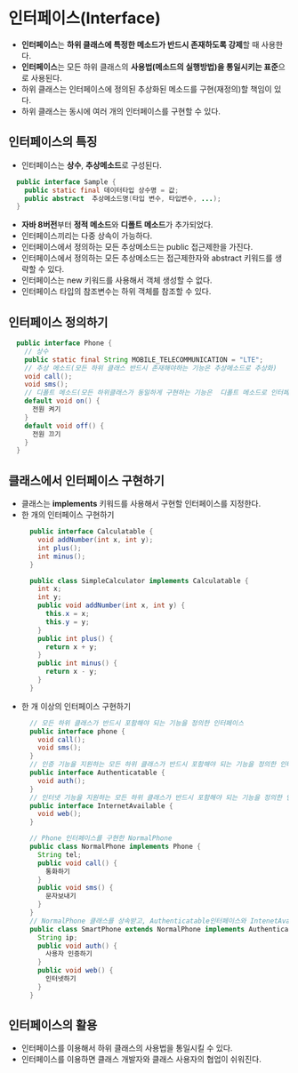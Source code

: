 # 인터페이스(Interface)
- **인터페이스**는 **하위 클래스에 특정한 메소드가 반드시 존재하도록 강제**할 때 사용한다.
- **인터페이스**는 모든 하위 클래스의 **사용법(메소드의 실행방법)을 통일시키는 표준**으로 사용된다.
- 하위 클래스는 인터페이스에 정의된 추상화된 메소드를 구현(재정의)할 책임이 있다.
- 하위 클래스는 동시에 여러 개의 인터페이스를 구현할 수 있다.

## 인터페이스의 특징
- 인터페이스는 **상수**, **추상메소드**로 구성된다.
```java
  public interface Sample {
    public static final 데이터타입 상수명 = 값;
    public abstract  추상메소드명(타입 변수, 타입변수, ...);
  }
```
- **자바 8버전**부터 **정적 메소드**와 **디폴트 메소드**가 추가되었다.
- 인터페이스끼리는 다중 상속이 가능하다.
- 인터페이스에서 정의하는 모든 추상메소드는 public 접근제한을 가진다.
- 인터페이스에서 정의하는 모든 추상메소드는 접근제한자와 abstract 키워드를 생략할 수 있다.
- 인터페이스는 new 키워드를 사용해서 객체 생성할 수 없다.
- 인터페이스 타입의 참조변수는 하위 객체를 참조할 수 있다.

## 인터페이스 정의하기
```java
  public interface Phone {
    // 상수
    public static final String MOBILE_TELECOMMUNICATION = "LTE";
    // 추상 메소드(모든 하위 클래스 반드시 존재해야하는 기능은 추상메소드로 추상화)
    void call();
    void sms();
    // 디폴트 메소드(모든 하위클래스가 동일하게 구현하는 기능은  디폴트 메소드로 인터페이스에서 구현)
    default void on() {
      전원 켜기
    }
    default void off() {
      전원 끄기
    }
  }
```

## 클래스에서 인터페이스 구현하기
- 클래스는 **implements** 키워드를 사용해서 구현할 인터페이스를 지정한다.
- 한 개의 인터페이스 구현하기
  ```java
    public interface Calculatable {
      void addNumber(int x, int y);
      int plus();
      int minus();
    }

    public class SimpleCalculator implements Calculatable {
      int x;
      int y;
      public void addNumber(int x, int y) {
        this.x = x;
        this.y = y;
      }
      public int plus() {
        return x + y;
      }
      public int minus() {
        return x - y;
      }
    }
  ```
- 한 개 이상의 인터페이스 구현하기
  ```java
    // 모든 하위 클래스가 반드시 포함해야 되는 기능을 정의한 인터페이스
    public interface phone {
      void call();
      void sms();
    }
    // 인증 기능을 지원하는 모든 하위 클래스가 반드시 포함해야 되는 기능을 정의한 인터페이스
    public interface Authenticatable {
      void auth();
    }
    // 인터넷 기능을 지원하는 모든 하위 클래스가 반드시 포함해야 되는 기능을 정의한 인터페이스
    public interface InternetAvailable {
      void web();
    }

    // Phone 인터페이스를 구현한 NormalPhone
    public class NormalPhone implements Phone {
      String tel;
      public void call() {
        통화하기
      }
      public void sms() {
        문자보내기
      }
    }
    // NormalPhone 클래스를 상속받고, Authenticatable인터페이스와 IntenetAvailable인터페이스를 구현하는 클래스
    public class SmartPhone extends NormalPhone implements Authenticatable, InternetAvailable {
      String ip;
      public void auth() {
        사용자 인증하기
      }
      public void web() {
        인터넷하기
      }
    }
  ```
## 인터페이스의 활용
- 인터페이스를 이용해서 하위 클래스의 사용법을 통일시킬 수 있다.
- 인터페이스를 이용하면 클래스 개발자와 클래스 사용자의 협업이 쉬워진다.

